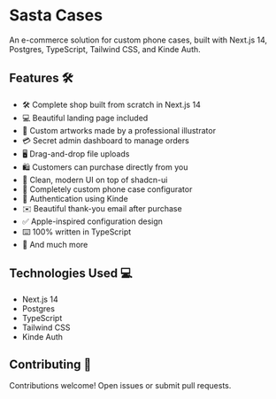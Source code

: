 # Sasta Cases

An e-commerce solution for custom phone cases, built with Next.js 14, Postgres, TypeScript, Tailwind CSS, and Kinde Auth.

## Features 🛠️

- 🛠️ Complete shop built from scratch in Next.js 14
- 💻 Beautiful landing page included
- 🎨 Custom artworks made by a professional illustrator
- 💳 Secret admin dashboard to manage orders
- 🖥️ Drag-and-drop file uploads
- 🛍️ Customers can purchase directly from you
- 🌟 Clean, modern UI on top of shadcn-ui
- 🛒 Completely custom phone case configurator
- 🔑 Authentication using Kinde
- ✉️ Beautiful thank-you email after purchase
- ✅ Apple-inspired configuration design
- ⌨️ 100% written in TypeScript
- 🎁 And much more

## Technologies Used 💻

- Next.js 14
- Postgres
- TypeScript
- Tailwind CSS
- Kinde Auth

## Contributing 🤝

Contributions welcome! Open issues or submit pull requests.

